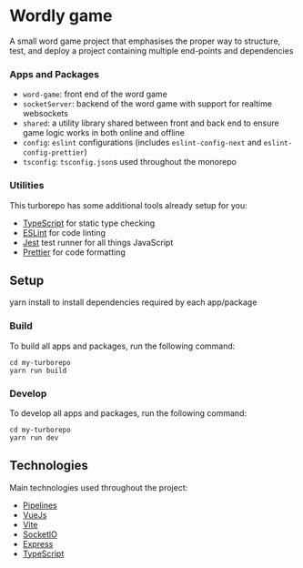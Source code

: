 # Wordly game

A small word game project that emphasises the proper way to structure, test, and deploy a project containing multiple end-points and dependencies

### Apps and Packages

- `word-game`: front end of the word game
- `socketServer`: backend of the word game with support for realtime websockets
- `shared`: a utility library shared between front and back end to ensure game logic works in both online and offline
- `config`: `eslint` configurations (includes `eslint-config-next` and `eslint-config-prettier`)
- `tsconfig`: `tsconfig.json`s used throughout the monorepo
### Utilities

This turborepo has some additional tools already setup for you:

- [TypeScript](https://www.typescriptlang.org/) for static type checking
- [ESLint](https://eslint.org/) for code linting
- [Jest](https://jestjs.io) test runner for all things JavaScript
- [Prettier](https://prettier.io) for code formatting

## Setup

yarn install to install dependencies required by each app/package

### Build

To build all apps and packages, run the following command:

```
cd my-turborepo
yarn run build
```

### Develop

To develop all apps and packages, run the following command:

```
cd my-turborepo
yarn run dev
```
## Technologies

Main technologies used throughout the project: 

- [Pipelines](https://turborepo.org/docs/features/pipelines)
- [VueJs](https://vuejs.org/)
- [Vite](https://vitejs.dev/)
- [SocketIO](https://socket.io/)
- [Express](https://expressjs.com/)
- [TypeScript](https://www.typescriptlang.org/)
